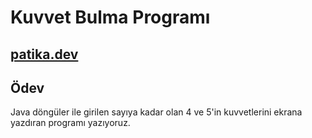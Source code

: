 # Kuvvet Bulma Programı

[patika.dev](https://patika.dev)
-----------------------------------------
## Ödev 

Java döngüler ile girilen sayıya kadar olan 4 ve 5'in kuvvetlerini ekrana yazdıran programı yazıyoruz.
